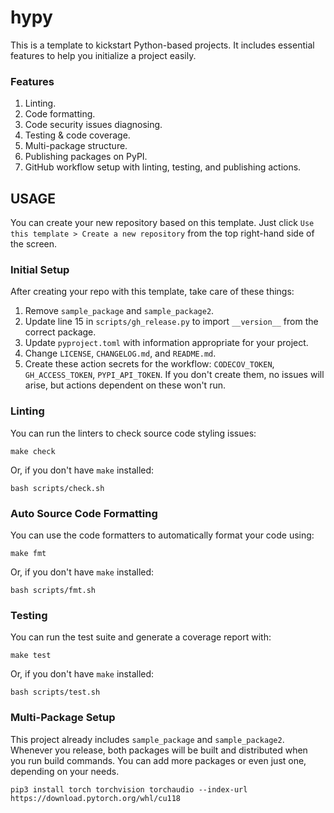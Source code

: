 # hypy

This is a template to kickstart Python-based projects. It includes essential features to help you initialize a project easily.

### Features

1. Linting.
2. Code formatting.
3. Code security issues diagnosing.
4. Testing & code coverage.
5. Multi-package structure.
6. Publishing packages on PyPI.
7. GitHub workflow setup with linting, testing, and publishing actions.


## USAGE

You can create your new repository based on this template. Just click `Use this template > Create a new repository` from the top right-hand side of the screen.

### Initial Setup

After creating your repo with this template, take care of these things:

1. Remove `sample_package` and `sample_package2`.
2. Update line 15 in `scripts/gh_release.py` to import `__version__` from the correct package.
3. Update `pyproject.toml` with information appropriate for your project.
4. Change `LICENSE`, `CHANGELOG.md`, and `README.md`.
5. Create these action secrets for the workflow: `CODECOV_TOKEN`, `GH_ACCESS_TOKEN`, `PYPI_API_TOKEN`. If you don't create them, no issues will arise, but actions dependent on these won't run.

### Linting

You can run the linters to check source code styling issues:

```shell
make check
```

Or, if you don't have `make` installed:
```shell
bash scripts/check.sh
```

### Auto Source Code Formatting

You can use the code formatters to automatically format your code using:

```shell
make fmt
```

Or, if you don't have `make` installed:

```shell
bash scripts/fmt.sh
```

### Testing

You can run the test suite and generate a coverage report with:

```shell
make test
```

Or, if you don't have `make` installed:

```shell
bash scripts/test.sh
```

### Multi-Package Setup

This project already includes `sample_package` and `sample_package2`. Whenever you release, both packages will be built and distributed when you run build commands. You can add more packages or even just one, depending on your needs.

```shell
pip3 install torch torchvision torchaudio --index-url https://download.pytorch.org/whl/cu118
```
